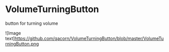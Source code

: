 # VolumeTurningButton
 button for turning volume
 
 ![Image text]https://github.com/qacorn/VolumeTurningButton/blob/master/VolumeTurningButton.png

